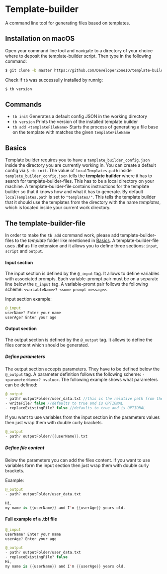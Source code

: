 # Template-builder
A command line tool for generating files based on templates.

## Installation on macOS

Open your command line tool and navigate to a directory of your choice where to deposit the template-builder script.
Then type in the following command:
```bash
$ git clone -b master https://github.com/DeveloperZoneIO/template-builder.git && template-builder/install
```
Check if `tb` was successully installed by runnig:
```bash
$ tb version
```

## Commands
- `tb init` Generates a default config JSON in the working directory
- `tb version` Prints the version of the installed template builder
- `tb add <templateFileName>` Starts the process of generating a file base on the template with matches the given `templateFileName`

## Basics
Template builder requires you to have a `template_builder_config.json` inside the directory you are currently working in. You can create a default config via `$ tb init`.
The value of `localTemplates.path` inside `template_builder_config.json` tells the **template builder** where it has to search for template-builder-files. This has to be a local directory on your machine. A template-builder-file contains instructions for the template builder so that it knows how and what it has to generate. 
By default `localTemplates.path` is set to `"templates/"`. This tells the template builder that it should use the templates from the directory with the name *templates*, which is located inside your current work directory.

## The template-builder-file
In order to make the `tb add` command work, please add template-builder-files to the *template* folder like mentioned in [Basics](#basics).
A template-builder-file uses **.tbf** as file extension and it allows you to define three sections: `input`, `script` and `output`.

#### Input section
The input section is defined by the `@_input` tag. It allows to define variables with associated prompts. Each variable-prompt pair must be on a separate line below the `@_input` tag. A variable-promt pair follows the following scheme: `<variableName>? <some prompt message>`. 

Input section example:

```kotlin
@_input
userName? Enter your name
userAge? Enter your age
```

#### Output section
The output section is defined by the `@_output` tag. It allows to define the files content which should be generated.

##### Define parameters
The output section accepts parameters. They have to be defined below the `@_output` tag. A parameter definition follows the following scheme: `- <parameterName>? <value>`.
The following example shows what parameters can be defined:

```kotlin
@_output
- path? outputFolder/user_data.txt //this is the relative path from the working directory. This parameter is REQUIRED
- writeFile? false //defaults to true and is OPTIONAL
- replaceExistingFile? false //defaults to true and is OPTIONAL
```

If you want to use variables from the input section in the parameters values then just wrap them with double curly brackets.

```kotlin
@_output
- path? outputFolder/{{userName}}.txt
```

##### Define file content
Below the parameters you can add the files content. If you want to use variables form the input section then just wrap them with double curly brackets. 

Example:
```kotlin
@_output
- path? outputFolder/user_data.txt

Hi,
my name is {{userName}} and I'm {{userAge}} years old.
```

#### Full example of a .tbf file
```kotlin
@_input
userName? Enter your name
userAge? Enter your age

@_output
- path? outputFolder/user_data.txt
- replaceExistingFile? false
Hi,
my name is {{userName}} and I'm {{userAge}} years old.
```
